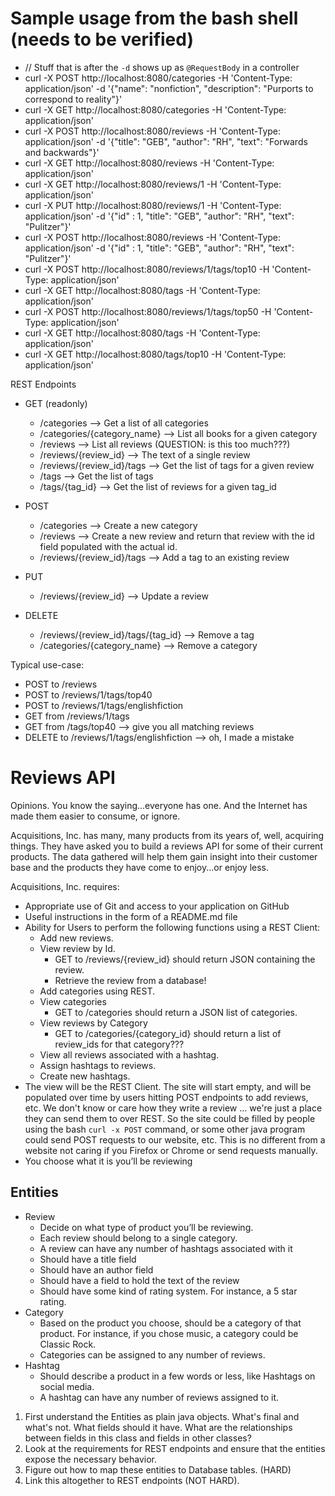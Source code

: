# Sample usage from the bash shell (needs to be verified)

* // Stuff that is after the `-d` shows up as `@RequestBody` in a controller
* curl -X POST http://localhost:8080/categories -H 'Content-Type: application/json' -d '{"name": "nonfiction", "description": "Purports to correspond to reality"}'
* curl -X GET http://localhost:8080/categories -H 'Content-Type: application/json'
* curl -X POST http://localhost:8080/reviews -H 'Content-Type: application/json' -d '{"title": "GEB", "author": "RH", "text": "Forwards and backwards"}'
* curl -X GET http://localhost:8080/reviews -H 'Content-Type: application/json'
* curl -X GET http://localhost:8080/reviews/1 -H 'Content-Type: application/json'
* curl -X PUT http://localhost:8080/reviews/1 -H 'Content-Type: application/json' -d '{"id" : 1, "title": "GEB", "author": "RH", "text": "Pulitzer"}'
* curl -X POST http://localhost:8080/reviews -H 'Content-Type: application/json' -d '{"id" : 1, "title": "GEB", "author": "RH", "text": "Pulitzer"}'
* curl -X POST http://localhost:8080/reviews/1/tags/top10 -H 'Content-Type: application/json'
* curl -X GET http://localhost:8080/tags -H 'Content-Type: application/json'
* curl -X POST http://localhost:8080/reviews/1/tags/top50 -H 'Content-Type: application/json'
* curl -X GET http://localhost:8080/tags -H 'Content-Type: application/json'
* curl -X GET http://localhost:8080/tags/top10 -H 'Content-Type: application/json'

REST Endpoints
* GET (readonly)
  * /categories --> Get a list of all categories
  * /categories/{category_name} --> List all books for a given category
  * /reviews --> List all reviews (QUESTION: is this too much???)
  * /reviews/{review_id} --> The text of a single review
  * /reviews/{review_id}/tags --> Get the list of tags for a given review
  * /tags --> Get the list of tags
  * /tags/{tag_id} --> Get the list of reviews for a given tag_id
* POST
  * /categories --> Create a new category
  * /reviews --> Create a new review and return that review with the id field populated with the actual id.
  * /reviews/{review_id}/tags --> Add a tag to an existing review

* PUT
  * /reviews/{review_id} --> Update a review

* DELETE
  * /reviews/{review_id}/tags/{tag_id} --> Remove a tag
  * /categories/{category_name} --> Remove a category

Typical use-case:
* POST to /reviews
* POST to /reviews/1/tags/top40
* POST to /reviews/1/tags/englishfiction
* GET from /reviews/1/tags
* GET from /tags/top40 --> give you all matching reviews
* DELETE to /reviews/1/tags/englishfiction --> oh, I made a mistake



# Reviews API

Opinions. You know the saying...everyone has one. And the Internet has made them easier to consume, or ignore.

Acquisitions, Inc. has many, many products from its years of, well, acquiring things. They have asked you to build a
reviews API for some of their current products. The data gathered will help them gain insight into their customer base
and the products they have come to enjoy...or enjoy less.

Acquisitions, Inc. requires:

- Appropriate use of Git and access to your application on GitHub
- Useful instructions in the form of a README.md file
- Ability for Users to perform the following functions using a REST Client:
    - Add new reviews.
    - View review by Id.
        * GET to /reviews/{review_id} should return JSON containing the review.
        * Retrieve the review from a database!
    - Add categories using REST.
    - View categories
        * GET to /categories should return a JSON list of categories.
    - View reviews by Category
        * GET to /categories/{category_id} should return a list of review_ids for that category???
    - View all reviews associated with a hashtag.
    - Assign hashtags to reviews.
    - Create new hashtags.
- The view will be the REST Client. The site will start empty, and will be populated over time by users hitting POST
  endpoints to add reviews, etc. We don't know or care how they write a review ... we're just a place they can send them
  to over REST. So the site could be filled by people using the bash `curl -x POST` command, or some other java program
  could send POST requests to our website, etc. This is no different from a website not caring if you Firefox or Chrome
  or send requests manually.
- You choose what it is you’ll be reviewing

## Entities

- Review
    - Decide on what type of product you’ll be reviewing.
    - Each review should belong to a single category.
    - A review can have any number of hashtags associated with it
    - Should have a title field
    - Should have an author field
    - Should have a field to hold the text of the review
    - Should have some kind of rating system. For instance, a 5 star rating.
- Category
    - Based on the product you choose, should be a category of that product. For instance, if you chose music, a
      category could be Classic Rock.
    - Categories can be assigned to any number of reviews.
- Hashtag
    - Should describe a product in a few words or less, like Hashtags on social media.
    - A hashtag can have any number of reviews assigned to it.

1. First understand the Entities as plain java objects. What's final and what's not. What fields should it have. What are the relationships between fields in this class and fields in other classes?
2. Look at the requirements for REST endpoints and ensure that the entities expose the necessary behavior.
3. Figure out how to map these entities to Database tables. (HARD)
4. Link this altogether to REST endpoints (NOT HARD).
